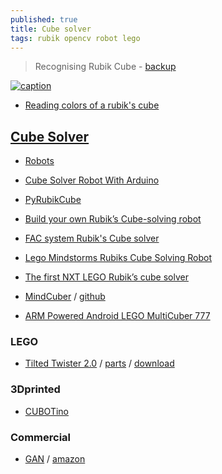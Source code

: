 ```yaml
---
published: true
title: Cube solver
tags: rubik opencv robot lego
---
```

> Recognising Rubik Cube - [backup](https://github.com/yduf/ruby-kube)

[![caption](https://img.youtube.com/vi/VaW1dmqRE0o/0.jpg)](https://www.youtube.com/watch?v=VaW1dmqRE0o)

- [Reading colors of a rubik's cube](https://stackoverflow.com/questions/25563751/reading-colors-of-a-rubiks-cube-using-opencv)


## [Cube Solver](https://medium.com/@brad.hodkinson2/writing-code-to-solve-a-rubiks-cube-7bf9c08de01f)

- [Robots](https://ruwix.com/the-rubiks-cube/lego-rubiks-cube-robots-rubot2/)

- [Cube Solver Robot With Arduino](https://www.instructables.com/Cool-Cube-Solver-Robot-With-Arduino/)
- [PyRubikCube](https://sourceforge.net/p/pyrubikcube/code/HEAD/tree/cubesolver/) 
- [Build your own Rubik’s Cube-solving robot](https://deviceguru.com/build-your-own-rubiks-cube-solving-robot/)
- [FAC system Rubik's Cube solver](https://blog.zok.pw/hacking/2015/08/18/fac-rubik-solver/)
- [Lego Mindstorms Rubiks Cube Solving Robot](https://www.youtube.com/watch?v=uWkZ51yxvis)
- [The first NXT LEGO Rubik’s cube solver](https://robotics.benedettelli.com/lego-rubik-cube-solver/)
- [MindCuber](http://mindcuber.com/) / [github](https://github.com/dlech/MindCuberNXT)

- [ARM Powered Android LEGO MultiCuber 777](https://www.youtube.com/watch?v=b5b9BIBuOd4)

### LEGO
- [Tilted Twister 2.0](https://tiltedtwister.com/tiltedtwister2.html) / [parts](https://tiltedtwister.com/tt2partslist.html) / [download](https://tiltedtwister.com/tt2download.html)


### 3Dprinted
- [CUBOTino](https://www.instructables.com/CUBOTino-Autonomous-Small-3D-Printed-Rubiks-Cube-R/?utm_source=newsletter&utm_medium=email)

### Commercial

- [GAN](https://www.youtube.com/watch?v=ymOTs6P7Pzg) / [amazon](https://www.amazon.fr/product-reviews/B081CWHMNL/ref=acr_dp_hist_1?ie=UTF8&filterByStar=one_star&reviewerType=all_reviews#reviews-filter-bar)
